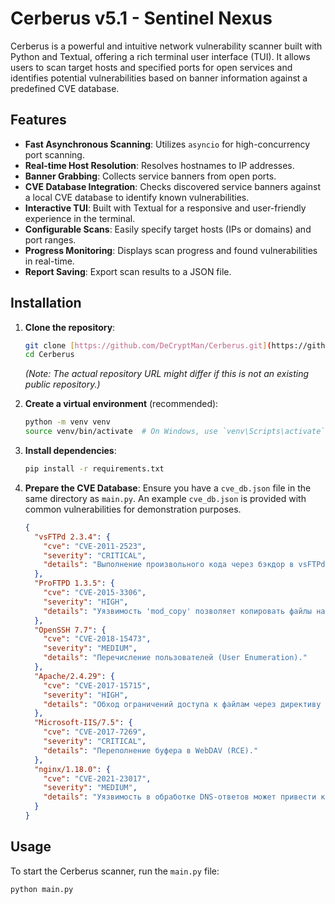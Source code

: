 # Cerberus v5.1 - Sentinel Nexus

Cerberus is a powerful and intuitive network vulnerability scanner built with Python and Textual, offering a rich terminal user interface (TUI). It allows users to scan target hosts and specified ports for open services and identifies potential vulnerabilities based on banner information against a predefined CVE database.

## Features

* **Fast Asynchronous Scanning**: Utilizes `asyncio` for high-concurrency port scanning.
* **Real-time Host Resolution**: Resolves hostnames to IP addresses.
* **Banner Grabbing**: Collects service banners from open ports.
* **CVE Database Integration**: Checks discovered service banners against a local CVE database to identify known vulnerabilities.
* **Interactive TUI**: Built with Textual for a responsive and user-friendly experience in the terminal.
* **Configurable Scans**: Easily specify target hosts (IPs or domains) and port ranges.
* **Progress Monitoring**: Displays scan progress and found vulnerabilities in real-time.
* **Report Saving**: Export scan results to a JSON file.

## Installation

1.  **Clone the repository**:
    ```bash
    git clone [https://github.com/DeCryptMan/Cerberus.git](https://github.com/DeCryptMan/Cerberus.git)
    cd Cerberus
    ```
    *(Note: The actual repository URL might differ if this is not an existing public repository.)*

2.  **Create a virtual environment** (recommended):
    ```bash
    python -m venv venv
    source venv/bin/activate  # On Windows, use `venv\Scripts\activate`
    ```

3.  **Install dependencies**:
    ```bash
    pip install -r requirements.txt
    ```

4.  **Prepare the CVE Database**:
    Ensure you have a `cve_db.json` file in the same directory as `main.py`. An example `cve_db.json` is provided with common vulnerabilities for demonstration purposes.

    ```json
    {
      "vsFTPd 2.3.4": {
        "cve": "CVE-2011-2523",
        "severity": "CRITICAL",
        "details": "Выполнение произвольного кода через бэкдор в vsFTPd."
      },
      "ProFTPD 1.3.5": {
        "cve": "CVE-2015-3306",
        "severity": "HIGH",
        "details": "Уязвимость 'mod_copy' позволяет копировать файлы на сервере."
      },
      "OpenSSH 7.7": {
        "cve": "CVE-2018-15473",
        "severity": "MEDIUM",
        "details": "Перечисление пользователей (User Enumeration)."
      },
      "Apache/2.4.29": {
        "cve": "CVE-2017-15715",
        "severity": "HIGH",
        "details": "Обход ограничений доступа к файлам через директиву <Files>."
      },
      "Microsoft-IIS/7.5": {
        "cve": "CVE-2017-7269",
        "severity": "CRITICAL",
        "details": "Переполнение буфера в WebDAV (RCE)."
      },
      "nginx/1.18.0": {
        "cve": "CVE-2021-23017",
        "severity": "MEDIUM",
        "details": "Уязвимость в обработке DNS-ответов может привести к утечке памяти."
      }
    }
    ```

## Usage

To start the Cerberus scanner, run the `main.py` file:

```bash
python main.py
